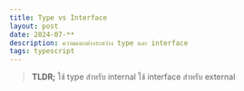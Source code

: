 ```yaml
---
title: Type vs Interface
layout: post
date: 2024-07-**
description: ความแตกต่างระหว่าง type และ interface
tags: typescript
---
```


> **TLDR;**
> ใช้ type สำหรับ internal
> ใช้ interface สำหรับ external


